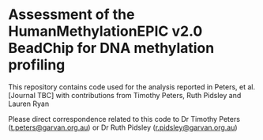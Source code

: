 # Assessment of the HumanMethylationEPIC v2.0 BeadChip for DNA methylation profiling
This repository contains code used for the analysis reported in Peters, et al. [Journal TBC] with  contributions from Timothy Peters, Ruth Pidsley and Lauren Ryan

Please direct correspondence related to this code to Dr Timothy Peters (t.peters@garvan.org.au) or Dr Ruth Pidsley (r.pidsley@garvan.org.au)


